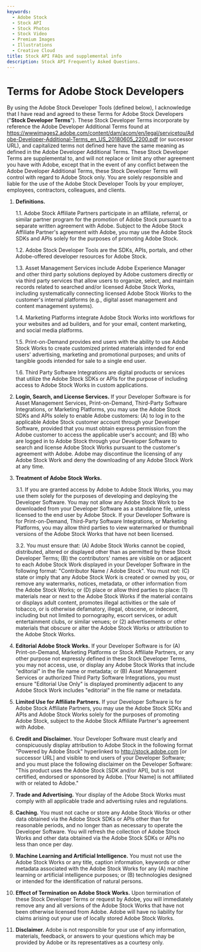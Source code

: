 ```yaml
---
keywords:
  - Adobe Stock
  - Stock API
  - Stock Photos
  - Stock Video
  - Premium Images
  - Illustrations
  - Creative Cloud 
title: Stock API FAQs and supplemental info
description: Stock API Frequently Asked Questions.
---
```


# Terms for Adobe Stock Developers

By using the Adobe Stock Developer Tools (defined below), I acknowledge that I have read and agreed to these Terms for Adobe Stock Developers ("**Stock Developer Terms**"). These Stock Developer Terms incorporate by reference the Adobe Developer Additional Terms found at https://wwwimages2.adobe.com/content/dam/acom/en/legal/servicetou/Adobe-Developer-Additional-Terms_en_US_20180605_2200.pdf (or successor URL), and capitalized terms not defined here have the same meaning as defined in the Adobe Developer Additional Terms. These Stock Developer Terms are supplemental to, and will not replace or limit any other agreement you have with Adobe, except that in the event of any conflict between the Adobe Developer Additional Terms, these Stock Developer Terms will control with regard to Adobe Stock only. You are solely responsible and liable for the use of the Adobe Stock Developer Tools by your employer, employees, contractors, colleagues, and clients.

1. __Definitions.__

    1.1. Adobe Stock Affiliate Partners participate in an affiliate, referral, or similar partner program for the promotion of Adobe Stock pursuant to a separate written agreement with Adobe. Subject to the Adobe Stock Affiliate Partner's agreement with Adobe, you may use the Adobe Stock SDKs and APIs solely for the purposes of promoting Adobe Stock.

    1.2. Adobe Stock Developer Tools are the SDKs, APIs, portals, and other Adobe-offered developer resources for Adobe Stock.

    1.3. Asset Management Services include Adobe Experience Manager and other third party solutions deployed by Adobe customers directly or via third party services that allow users to organize, select, and maintain records related to searched and/or licensed Adobe Stock Works, including systematically connecting licensed Adobe Stock Works to the customer's internal platforms (e.g., digital asset management and content management systems).

    1.4. Marketing Platforms integrate Adobe Stock Works into workflows for your websites and ad builders, and for your email, content marketing, and social media platforms.

    1.5. Print-on-Demand provides end users with the ability to use Adobe Stock Works to create customized printed materials intended for end users' advertising, marketing and promotional purposes; and units of tangible goods intended for sale to a single end user.

    1.6. Third Party Software Integrations are digital products or services that utilize the Adobe Stock SDKs or APIs for the purpose of including access to Adobe Stock Works in custom applications.

2. __Login, Search, and License Services.__ If your Developer Software is for Asset Management Services, Print-on-Demand, Third-Party Software Integrations, or Marketing Platforms, you may use the Adobe Stock SDKs and APIs solely to enable Adobe customers: (A) to log in to the applicable Adobe Stock customer account through your Developer Software, provided that you must obtain express permission from the Adobe customer to access the applicable user's account; and (B) who are logged in to Adobe Stock through your Developer Software to search and license Adobe Stock Works pursuant to the customer's agreement with Adobe. Adobe may discontinue the licensing of any Adobe Stock Work and deny the downloading of any Adobe Stock Work at any time.

3. __Treatment of Adobe Stock Works.__

    3.1. If you are granted access by Adobe to Adobe Stock Works, you may use them solely for the purposes of developing and deploying the Developer Software. You may not allow any Adobe Stock Work to be downloaded from your Developer Software as a standalone file, unless licensed to the end user by Adobe Stock. If your Developer Software is for Print-on-Demand, Third-Party Software Integrations, or Marketing Platforms, you may allow third parties to view watermarked or thumbnail versions of the Adobe Stock Works that have not been licensed. 

    3.2. You must ensure that: (A) Adobe Stock Works cannot be copied, distributed, altered or displayed other than as permitted by these Stock Developer Terms; (B) the contributors' names are visible on or adjacent to each Adobe Stock Work displayed in your Developer Software in the following format: "Contributor Name / Adobe Stock". You must not: (C) state or imply that any Adobe Stock Work is created or owned by you, or remove any watermarks, notices, metadata, or other information from the Adobe Stock Works; or (D) place or allow third parties to place: (1) materials near or next to the Adobe Stock Works if the material contains or displays adult content, promotes illegal activities or the sale of tobacco, or is otherwise defamatory, illegal, obscene, or indecent, including but not limited to pornography, escort services, or adult entertainment clubs, or similar venues; or (2) advertisements or other materials that obscure or alter the Adobe Stock Works or attribution to the Adobe Stock Works.

4. __Editorial Adobe Stock Works.__ If your Developer Software is for (A) Print-on-Demand, Marketing Platforms or Stock Affiliate Partners, or any other purpose not expressly defined in these Stock Developer Terms, you may not access, use, or display any Adobe Stock Works that include "editorial" in the file name or metadata; or (B) Asset Management Services or authorized Third Party Software Integrations, you must ensure "Editorial Use Only" is displayed prominently adjacent to any Adobe Stock Work includes "editorial" in the file name or metadata.

5. __Limited Use for Affiliate Partners.__ If your Developer Software is for Adobe Stock Affiliate Partners, you may use the Adobe Stock SDKs and APIs and Adobe Stock Works solely for the purposes of promoting Adobe Stock, subject to the Adobe Stock Affiliate Partner's agreement with Adobe.

6. __Credit and Disclaimer.__ Your Developer Software must clearly and conspicuously display attribution to Adobe Stock in the following format "Powered by Adobe Stock" hyperlinked to <http://stock.adobe.com> [or successor URL] and visible to end users of your Developer Software; and you must place the following disclaimer on the Developer Software: "This product uses the Adobe Stock [SDK and/or API], but is not certified, endorsed or sponsored by Adobe. [Your Name] is not affiliated with or related to Adobe."

7. __Trade and Advertising.__ Your display of the Adobe Stock Works must comply with all applicable trade and advertising rules and regulations.

8. __Caching.__ You must not cache or store any Adobe Stock Works or other data obtained via the Adobe Stock SDKs or APIs other than for reasonable periods, and no longer than as necessary to operate the Developer Software. You will refresh the collection of Adobe Stock Works and other data obtained via the Adobe Stock SDKs or APIs no less than once per day. 

9. __Machine Learning and Artificial Intelligence.__ You must not use the Adobe Stock Works or any title, caption information, keywords or other metadata associated with the Adobe Stock Works for any (A) machine learning or artificial intelligence purposes; or (B) technologies designed or intended for the identification of natural persons.

10. __Effect of Termination on Adobe Stock Works.__ Upon termination of these Stock Developer Terms or request by Adobe, you will immediately remove any and all versions of the Adobe Stock Works that have not been otherwise licensed from Adobe. Adobe will have no liability for claims arising out your use of locally stored Adobe Stock Works.

11. __Disclaimer.__ Adobe is not responsible for your use of any information, materials, feedback, or answers to your questions which may be provided by Adobe or its representatives as a courtesy only.
